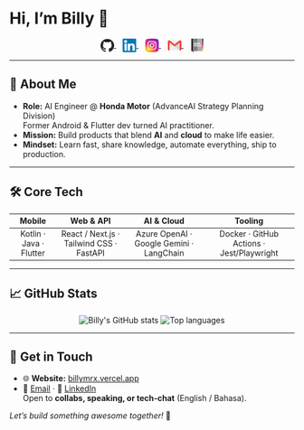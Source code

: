 # Hi, I’m Billy 👋

<p align="center">
  <a href="https://github.com/BillyMRX1">
    <img height="24" width="24" style="vertical-align:middle;" src="https://github.com/BillyMRX1/BillyMRX1/blob/main/icon/github.svg" alt="GitHub"/>
  </a>&nbsp;&nbsp;
  <a href="https://www.linkedin.com/in/brilianap">
    <img height="24" width="24" style="vertical-align:middle;" src="https://github.com/BillyMRX1/BillyMRX1/blob/main/icon/linkedin.svg" alt="LinkedIn"/>
  </a>&nbsp;&nbsp;
  <a href="https://www.instagram.com/brilian.ap">
    <img height="24" width="24" style="vertical-align:middle;" src="https://github.com/BillyMRX1/BillyMRX1/blob/main/icon/instagram.svg" alt="Instagram"/>
  </a>&nbsp;&nbsp;
  <a href="mailto:brilianadeputra@gmail.com">
    <img height="24" width="24" style="vertical-align:middle;" src="https://github.com/BillyMRX1/BillyMRX1/blob/main/icon/gmail.svg" alt="Gmail"/>
  </a>&nbsp;&nbsp;
  <a href="https://billymrx.com">
    <img height="24" width="24" style="vertical-align:middle;" src="https://github.com/BillyMRX1/BillyMRX1/blob/main/icon/portfolio.svg" alt="Portfolio"/>
  </a>
</p>

---

## 🚀 About Me
- **Role:** AI Engineer @ **Honda Motor** (AdvanceAI Strategy Planning Division)  
  Former Android & Flutter dev turned AI practitioner.
- **Mission:** Build products that blend **AI** and **cloud** to make life easier.
- **Mindset:** Learn fast, share knowledge, automate everything, ship to production.

---

## 🛠 Core Tech
| Mobile | Web & API | AI & Cloud | Tooling |
| :---: | :---: | :---: | :---: |
| Kotlin · Java · Flutter | React / Next.js · Tailwind CSS · FastAPI | Azure OpenAI · Google Gemini · LangChain | Docker · GitHub Actions · Jest/Playwright |

---

## 📈 GitHub Stats
<p align="center">
  <img src="https://github-readme-stats.vercel.app/api?username=BillyMRX1&show_icons=true&theme=radical" alt="Billy's GitHub stats">
  <img src="https://github-readme-stats.vercel.app/api/top-langs/?username=BillyMRX1&layout=compact&theme=radical" alt="Top languages">
</p>

---

## 💬 Get in Touch
- 🌐 **Website:** [billymrx.vercel.app](https://billymrx.vercel.app)  
- 📧 [Email](mailto:brilianadeputra@gmail.com) · 💼 [LinkedIn](https://www.linkedin.com/in/brilianap/)  
Open to **collabs, speaking, or tech-chat** (English / Bahasa).  

*Let’s build something awesome together!* 🚀
